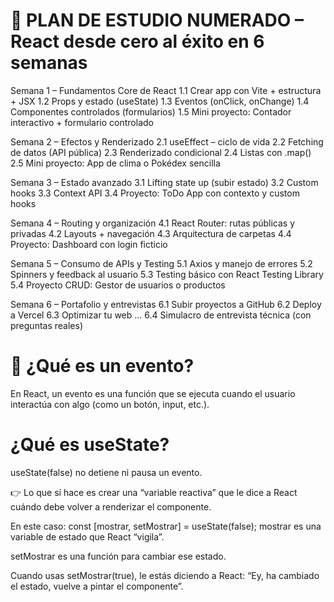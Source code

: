 # 🧭 PLAN DE ESTUDIO NUMERADO – React desde cero al éxito en 6 semanas
Semana 1 – Fundamentos Core de React
1.1 Crear app con Vite + estructura + JSX
1.2 Props y estado (useState)
1.3 Eventos (onClick, onChange)
1.4 Componentes controlados (formularios)
1.5 Mini proyecto: Contador interactivo + formulario controlado

Semana 2 – Efectos y Renderizado
2.1 useEffect – ciclo de vida
2.2 Fetching de datos (API pública)
2.3 Renderizado condicional
2.4 Listas con .map()
2.5 Mini proyecto: App de clima o Pokédex sencilla

Semana 3 – Estado avanzado
3.1 Lifting state up (subir estado)
3.2 Custom hooks
3.3 Context API
3.4 Proyecto: ToDo App con contexto y custom hooks

Semana 4 – Routing y organización
4.1 React Router: rutas públicas y privadas
4.2 Layouts + navegación
4.3 Arquitectura de carpetas
4.4 Proyecto: Dashboard con login ficticio

Semana 5 – Consumo de APIs y Testing
5.1 Axios y manejo de errores
5.2 Spinners y feedback al usuario
5.3 Testing básico con React Testing Library
5.4 Proyecto CRUD: Gestor de usuarios o productos

Semana 6 – Portafolio y entrevistas
6.1 Subir proyectos a GitHub
6.2 Deploy a Vercel
6.3 Optimizar tu web ...
6.4 Simulacro de entrevista técnica (con preguntas reales)


# 🧠 ¿Qué es un evento?
En React, un evento es una función que se ejecuta cuando el usuario interactúa con algo (como un botón, input, etc.).

# ¿Qué es useState?
useState(false) no detiene ni pausa un evento.

👉 Lo que sí hace es crear una “variable reactiva” que le dice a React cuándo debe volver a renderizar el componente.

En este caso:
const [mostrar, setMostrar] = useState(false);
mostrar es una variable de estado que React “vigila”.

setMostrar es una función para cambiar ese estado.

Cuando usas setMostrar(true), le estás diciendo a React: “Ey, ha cambiado el estado, vuelve a pintar el componente”.

